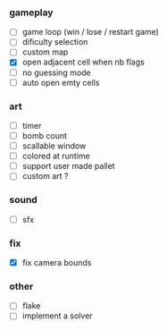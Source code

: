 ### gameplay

- [ ] game loop (win / lose / restart game)
- [ ] dificulty selection
- [ ] custom map
- [x] open adjacent cell when nb flags
- [ ] no guessing mode
- [ ] auto open emty cells

### art

- [ ] timer
- [ ] bomb count
- [ ] scallable window
- [ ] colored at runtime
- [ ] support user made pallet
- [ ] custom art ?

### sound

- [ ] sfx

### fix

- [x] fix camera bounds

### other

- [ ] flake
- [ ] implement a solver